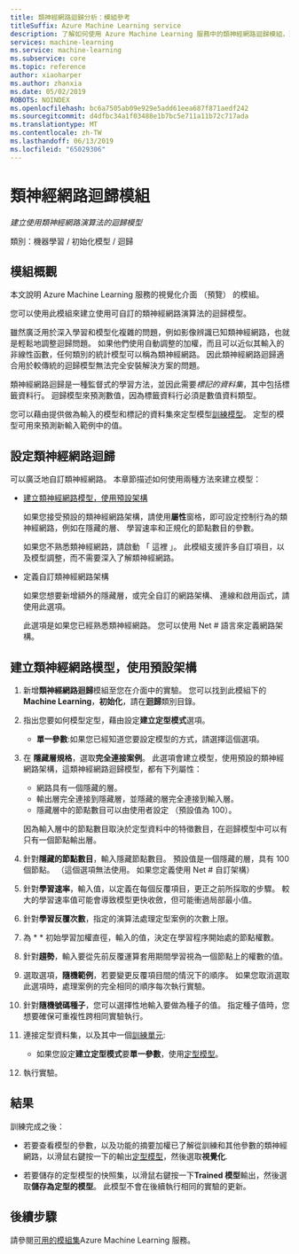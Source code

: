 ```yaml
---
title: 類神經網路迴歸分析：模組參考
titleSuffix: Azure Machine Learning service
description: 了解如何使用 Azure Machine Learning 服務中的類神經網路迴歸模組，建立使用可自訂的類神經網路演算法的迴歸模型...
services: machine-learning
ms.service: machine-learning
ms.subservice: core
ms.topic: reference
author: xiaoharper
ms.author: zhanxia
ms.date: 05/02/2019
ROBOTS: NOINDEX
ms.openlocfilehash: bc6a7505ab09e929e5add61eea687f871aedf242
ms.sourcegitcommit: d4dfbc34a1f03488e1b7bc5e711a11b72c717ada
ms.translationtype: MT
ms.contentlocale: zh-TW
ms.lasthandoff: 06/13/2019
ms.locfileid: "65029306"
---
```

# <a name="neural-network-regression-module"></a>類神經網路迴歸模組

*建立使用類神經網路演算法的迴歸模型*  
  
 類別：機器學習 / 初始化模型 / 迴歸
  
## <a name="module-overview"></a>模組概觀  

本文說明 Azure Machine Learning 服務的視覺化介面 （預覽） 的模組。

您可以使用此模組來建立使用可自訂的類神經網路演算法的迴歸模型。
  
 雖然廣泛用於深入學習和模型化複雜的問題，例如影像辨識已知類神經網路，也就是輕鬆地調整迴歸問題。 如果他們使用自動調整的加權，而且可以近似其輸入的非線性函數，任何類別的統計模型可以稱為類神經網路。 因此類神經網路迴歸適合用於較傳統的迴歸模型無法完全安裝解決方案的問題。
  
 類神經網路迴歸是一種監督式的學習方法，並因此需要*標記的資料集*，其中包括標籤資料行。 迴歸模型來預測數值，因為標籤資料行必須是數值資料類型。  
  
 您可以藉由提供做為輸入的模型和標記的資料集來定型模型[訓練模型](./train-model.md)。 定型的模型可用來預測新輸入範例中的值。  
  
## <a name="configure-neural-network-regression"></a>設定類神經網路迴歸 

可以廣泛地自訂類神經網路。 本章節描述如何使用兩種方法來建立模型：
  
+ [建立類神經網路模型，使用預設架構](#bkmk_DefaultArchitecture)  
  
    如果您接受預設的類神經網路架構，請使用**屬性**窗格，即可設定控制行為的類神經網路，例如在隱藏的層、 學習速率和正規化的節點數目的參數。

    如果您不熟悉類神經網路，請啟動 「 這裡 」。 此模組支援許多自訂項目，以及模型調整，而不需要深入了解類神經網路。 

+ 定義自訂類神經網路架構 

    如果您想要新增額外的隱藏層，或完全自訂的網路架構、 連線和啟用函式，請使用此選項。
    
    此選項是如果您已經熟悉類神經網路。 您可以使用 Net # 語言來定義網路架構。  

##  <a name="bkmk_DefaultArchitecture"></a> 建立類神經網路模型，使用預設架構
  
1.  新增**類神經網路迴歸**模組至您在介面中的實驗。 您可以找到此模組下的**Machine Learning**，**初始化**，請在**迴歸**類別目錄。 
  
2. 指出您要如何模型定型，藉由設定**建立定型模式**選項。  
  
    -   **單一參數**:如果您已經知道您要設定模型的方式，請選擇這個選項。  

3.  在 **隱藏層規格**，選取**完全連接案例**。 此選項會建立模型，使用預設的類神經網路架構，這類神經網路迴歸模型，都有下列屬性：  
  
    + 網路具有一個隱藏的層。
    + 輸出層完全連接到隱藏層，並隱藏的層完全連接到輸入層。
    + 隱藏層中的節點數目可以由使用者設定 （預設值為 100）。  
  
    因為輸入層中的節點數目取決於定型資料中的特徵數目，在迴歸模型中可以有只有一個節點輸出層。  
  
4. 針對**隱藏的節點數目**，輸入隱藏節點數目。 預設值是一個隱藏的層，具有 100 個節點。 （這個選項無法使用。 如果您定義使用 Net # 自訂架構）
  
5.  針對**學習速率**，輸入值，以定義在每個反覆項目，更正之前所採取的步驟。 較大的學習速率值可能會導致模型更快收斂，但可能衝過局部最小值。

6.  針對**學習反覆次數**，指定的演算法處理定型案例的次數上限。

7.  為 * * 初始學習加權直徑，輸入的值，決定在學習程序開始處的節點權數。

8.  針對**趨勢**，輸入要從先前反覆運算套用期間學習視為一個節點上的權數的值。

10. 選取選項，**隨機範例**，若要變更反覆項目間的情況下的順序。 如果您取消選取此選項時，處理案例的完全相同的順序每次執行實驗。
  
11. 針對**隨機號碼種子**，您可以選擇性地輸入要做為種子的值。 指定種子值時，您想要確保可重複性跨相同實驗執行。
  
13. 連接定型資料集，以及其中一個[訓練單元](module-reference.md): 
  
    -   如果您設定**建立定型模式**要**單一參數**，使用[定型模型](./train-model.md)。  
  
   
14. 執行實驗。  

## <a name="results"></a>結果

訓練完成之後：

+ 若要查看模型的參數，以及功能的摘要加權已了解從訓練和其他參數的類神經網路，以滑鼠右鍵按一下的輸出[定型模型](./train-model.md)，然後選取**視覺化**.  

+ 若要儲存的定型模型的快照集，以滑鼠右鍵按一下**Trained 模型**輸出，然後選取**儲存為定型的模型**。 此模型不會在後續執行相同的實驗的更新。


## <a name="next-steps"></a>後續步驟

請參閱[可用的模組集](module-reference.md)Azure Machine Learning 服務。 